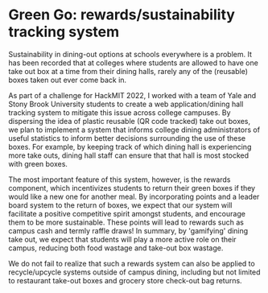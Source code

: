 # Green Go: rewards/sustainability tracking system

Sustainability in dining-out options at schools everywhere is a problem. It has been recorded that at colleges where students are allowed to have one take out box at a time from their dining halls, rarely any of the (reusable) boxes taken out ever come back in.  

As part of a challenge for HackMIT 2022, I worked with a team of Yale and Stony Brook University students to create a web application/dining hall tracking system to mitigate this issue across college campuses. By dispersing the idea of plastic reusable (QR code tracked) take out boxes, we plan to implement a system that informs college dining administrators of useful statistics to inform better decisions surrounding the use of these boxes. For example, by keeping track of which dining hall is experiencing more take outs, dining hall staff can ensure that that hall is most stocked with green boxes. 

The most important feature of this system, however, is the rewards component, which incentivizes students to return their green boxes if they would like a new one for another meal. By incorporating points and a leader board system to the return of boxes, we expect that our system will facilitate a positive competitive spirit amongst students, and encourage them to be more sustainable. These points will lead to rewards such as campus cash and termly raffle draws! In summary, by 'gamifying' dining take out, we expect that students will play a more active role on their campus, reducing both food wastage and take-out box wastage. 

We do not fail to realize that such a rewards system can also be applied to recycle/upcycle systems outside of campus dining, including but not limited to restaurant take-out boxes and grocery store check-out bag returns. 
